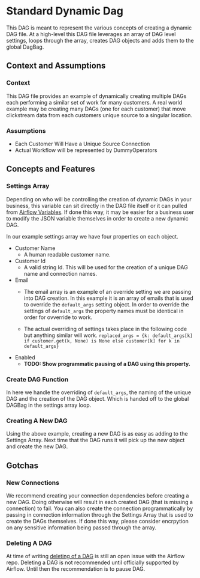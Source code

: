 # Standard Dynamic Dag
This DAG is meant to represent the various concepts of creating a dynamic DAG file. At a high-level this DAG file leverages an array of DAG level settings, loops through the array, creates DAG objects and adds them to the global DagBag.

## Context and Assumptions
### Context
This DAG file provides an example of dynamically creating multiple DAGs each performing a similar set of work for many customers. A real world example may be creating many DAGs (one for each customer) that move clickstream data from each customers unique source to a singular location.
### Assumptions
* Each Customer Will Have a Unique Source Connection
* Actual Workflow will be represented by DummyOperators

## Concepts and Features
### Settings Array
Depending on who will be controlling the creation of dynamic DAGs in your business, this variable can sit directly in the DAG file itself or it can pulled from [Airflow Variables](https://pythonhosted.org/airflow/concepts.html#variables). If done this way, it may be easier for a business user to modify the JSON variable themselves in order to create a new dynamic DAG.

In our example settings array we have four properties on each object.
* Customer Name
    * A human readable customer name.
* Customer Id
    * A valid string Id. This will be used for the creation of a unique DAG name and connection names.
* Email
    * The email array is an example of an override setting we are passing into DAG creation. In this example it is an array of emails that is used to override the ```default_args``` setting object. In order to override the settings of ```default_args``` the property names must be identical in order for ovverride to work.

    * The actual overriding of settings takes place in the following code but anything similar will work.
    ```replaced_args = {k: default_args[k] if customer.get(k, None) is None else customer[k] for k in default_args}```
* Enabled
    * **TODO: Show programmatic pausing of a DAG using this property.**

### Create DAG Function
In here we handle the overriding of ```default_args```, the naming of the unique DAG and the creation of the DAG object. Which is handed off to the global DAGBag in the settings array loop.

### Creating A New DAG
Using the above example, creating a new DAG is as easy as adding to the Settings Array. Next time that the DAG runs it will pick up the new object and create the new DAG.

## Gotchas
### New Connections
We recommend creating your connection dependencies before creating a new DAG. Doing otherwise will result in each created DAG (that is missing a connection) to fail. You can also create the connection programmatically by passing in connection information through the Settings Array that is used to create the DAGs themselves. If done this way, please consider encrpytion on any sensitive information being passed through the array.

### Deleting A DAG
At time of writing [deleting of a DAG](https://github.com/apache/incubator-airflow/pull/2199) is still an open issue with the Airflow repo. Deleting a DAG is not recommended until officially supported by Airflow. Until then the recommendation is to pause DAG.
